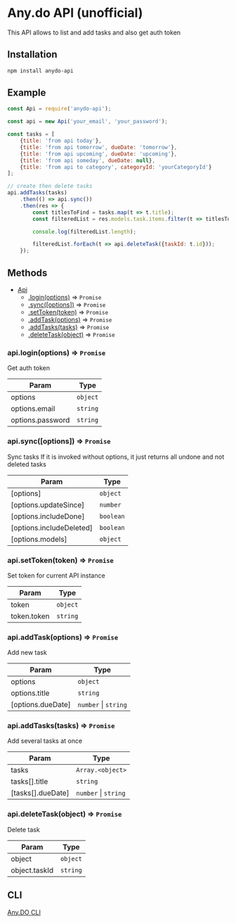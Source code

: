 # Any.do API (unofficial)
This API allows to list and add tasks and also get auth token

## Installation
```bash
npm install anydo-api
```
## Example
```js
const Api = require('anydo-api');

const api = new Api('your_email', 'your_password');

const tasks = [
    {title: 'from api today'},
    {title: 'from api tomorrow', dueDate: 'tomorrow'},
    {title: 'from api upcoming', dueDate: 'upcoming'},
    {title: 'from api someday', dueDate: null},
    {title: 'from api to category', categoryId: 'yourCategoryId'}
];

// create then delete tasks
api.addTasks(tasks)
    .then(() => api.sync())
    .then(res => {
        const titlesToFind = tasks.map(t => t.title);
        const filteredList = res.models.task.items.filter(t => titlesToFind.includes(t.title));

        console.log(filteredList.length);

        filteredList.forEach(t => api.deleteTask({taskId: t.id}));
    });
```

## Methods
* [Api](#Api)
    * [.login(options)](#Api+login) ⇒ <code>Promise</code>
    * [.sync([options])](#Api+sync) ⇒ <code>Promise</code>
    * [.setToken(token)](#Api+setToken) ⇒ <code>Promise</code>
    * [.addTask(options)](#Api+addTask) ⇒ <code>Promise</code>
    * [.addTasks(tasks)](#Api+addTasks) ⇒ <code>Promise</code>
    * [.deleteTask(object)](#Api+deleteTask) ⇒ <code>Promise</code>

<a name="Api+login"></a>

### api.login(options) ⇒ <code>Promise</code>
Get auth token

| Param | Type |
| --- | --- |
| options | <code>object</code> | 
| options.email | <code>string</code> | 
| options.password | <code>string</code> | 

<a name="Api+sync"></a>

### api.sync([options]) ⇒ <code>Promise</code>
Sync tasks
If it is invoked without options, it just returns all
undone and not deleted tasks

| Param | Type |
| --- | --- |
| [options] | <code>object</code> | 
| [options.updateSince] | <code>number</code> | 
| [options.includeDone] | <code>boolean</code> | 
| [options.includeDeleted] | <code>boolean</code> | 
| [options.models] | <code>object</code> | 

<a name="Api+setToken"></a>

### api.setToken(token) ⇒ <code>Promise</code>
Set token for current API instance

| Param | Type |
| --- | --- |
| token | <code>object</code> | 
| token.token | <code>string</code> | 

<a name="Api+addTask"></a>

### api.addTask(options) ⇒ <code>Promise</code>
Add new task

| Param | Type |
| --- | --- |
| options | <code>object</code> | 
| options.title | <code>string</code> | 
| [options.dueDate] | <code>number</code> \| <code>string</code> | 

<a name="Api+addTasks"></a>

### api.addTasks(tasks) ⇒ <code>Promise</code>
Add several tasks at once

| Param | Type |
| --- | --- |
| tasks | <code>Array.&lt;object&gt;</code> | 
| tasks[].title | <code>string</code> | 
| [tasks[].dueDate] | <code>number</code> \| <code>string</code> | 

<a name="Api+deleteTask"></a>

### api.deleteTask(object) ⇒ <code>Promise</code>
Delete task

| Param | Type |
| --- | --- |
| object | <code>object</code> | 
| object.taskId | <code>string</code> | 



## CLI
[Any.DO CLI](https://github.com/davoam/anydo-cli)
